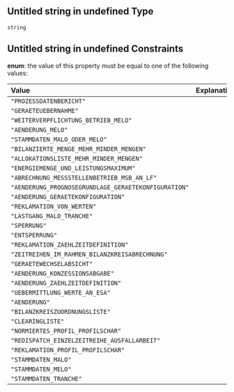## Untitled string in undefined Type

`string`

## Untitled string in undefined Constraints

**enum**: the value of this property must be equal to one of the following values:

| Value                                                | Explanation |
| :--------------------------------------------------- | :---------- |
| `"PROZESSDATENBERICHT"`                              |             |
| `"GERAETEUEBERNAHME"`                                |             |
| `"WEITERVERPFLICHTUNG_BETRIEB_MELO"`                 |             |
| `"AENDERUNG_MELO"`                                   |             |
| `"STAMMDATEN_MALO_ODER_MELO"`                        |             |
| `"BILANZIERTE_MENGE_MEHR_MINDER_MENGEN"`             |             |
| `"ALLOKATIONSLISTE_MEHR_MINDER_MENGEN"`              |             |
| `"ENERGIEMENGE_UND_LEISTUNGSMAXIMUM"`                |             |
| `"ABRECHNUNG_MESSSTELLENBETRIEB_MSB_AN_LF"`          |             |
| `"AENDERUNG_PROGNOSEGRUNDLAGE_GERAETEKONFIGURATION"` |             |
| `"AENDERUNG_GERAETEKONFIGURATION"`                   |             |
| `"REKLAMATION_VON_WERTEN"`                           |             |
| `"LASTGANG_MALO_TRANCHE"`                            |             |
| `"SPERRUNG"`                                         |             |
| `"ENTSPERRUNG"`                                      |             |
| `"REKLAMATION_ZAEHLZEITDEFINITION"`                  |             |
| `"ZEITREIHEN_IM_RAHMEN_BILANZKREISABRECHNUNG"`       |             |
| `"GERAETEWECHSELABSICHT"`                            |             |
| `"AENDERUNG_KONZESSIONSABGABE"`                      |             |
| `"AENDERUNG_ZAEHLZEITDEFINITION"`                    |             |
| `"UEBERMITTLUNG_WERTE_AN_ESA"`                       |             |
| `"AENDERUNG"`                                        |             |
| `"BILANZKREISZUORDNUNGSLISTE"`                       |             |
| `"CLEARINGLISTE"`                                    |             |
| `"NORMIERTES_PROFIL_PROFILSCHAR"`                    |             |
| `"REDISPATCH_EINZELZEITREIHE_AUSFALLARBEIT"`         |             |
| `"REKLAMATION_PROFIL_PROFILSCHAR"`                   |             |
| `"STAMMDATEN_MALO"`                                  |             |
| `"STAMMDATEN_MELO"`                                  |             |
| `"STAMMDATEN_TRANCHE"`                               |             |
